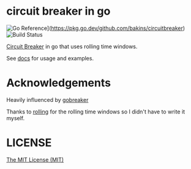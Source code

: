 # circuit breaker in go

![Go Reference](https://pkg.go.dev/badge/github.com/bakins/circuitbreaker.svg)](https://pkg.go.dev/github.com/bakins/circuitbreaker)
![Build Status](https://github.com/bakins/circuitbreaker/workflows/breaker/badge.svg)

[Circuit Breaker](https://en.wikipedia.org/wiki/Circuit_breaker_design_pattern) in go that uses rolling time windows.

See [docs](https://pkg.go.dev/github.com/bakins/circuitbreaker) for usage and examples.

# Acknowledgements

Heavily influenced by [gobreaker](https://github.com/sony/gobreaker)

Thanks to [rolling](https://github.com/asecurityteam/rolling) for the rolling time windows so I didn't have to write it myself.
 
# LICENSE

[The MIT License (MIT)](./LICENSE)
